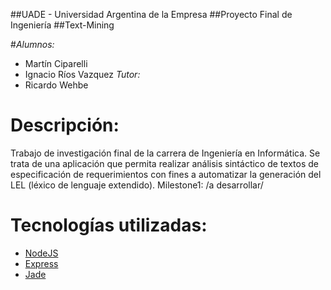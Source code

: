 ##UADE - Universidad Argentina de la Empresa
##Proyecto Final de Ingeniería
##Text-Mining

#_Alumnos:_
- Martín Ciparelli
- Ignacio Ríos Vazquez
_Tutor:_
- Ricardo Wehbe

Descripción:
============
Trabajo de investigación final de la carrera de Ingeniería en Informática. 
Se trata de una aplicación que permita realizar análisis sintáctico de textos de especificación de requerimientos con fines a automatizar la generación del LEL (léxico de lenguaje extendido).
Milestone1:
/a desarrollar/

Tecnologías utilizadas:
============
- [NodeJS](http://nodejs.org)
- [Express](http://expressjs.com)
- [Jade](http://jade-lang.com)
